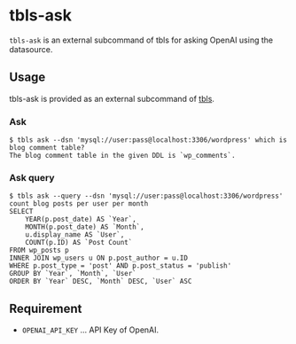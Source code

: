 # tbls-ask

`tbls-ask` is an external subcommand of tbls for asking OpenAI using the datasource.

## Usage

tbls-ask is provided as an external subcommand of [tbls](https://github.com/k1LoW/tbls).

### Ask

``` console
$ tbls ask --dsn 'mysql://user:pass@localhost:3306/wordpress' which is blog comment table?
The blog comment table in the given DDL is `wp_comments`.
```

### Ask query

``` console
$ tbls ask --query --dsn 'mysql://user:pass@localhost:3306/wordpress' count blog posts per user per month
SELECT
    YEAR(p.post_date) AS `Year`,
    MONTH(p.post_date) AS `Month`,
    u.display_name AS `User`,
    COUNT(p.ID) AS `Post Count`
FROM wp_posts p
INNER JOIN wp_users u ON p.post_author = u.ID
WHERE p.post_type = 'post' AND p.post_status = 'publish'
GROUP BY `Year`, `Month`, `User`
ORDER BY `Year` DESC, `Month` DESC, `User` ASC
```

## Requirement

- `OPENAI_API_KEY` ... API Key of OpenAI.
